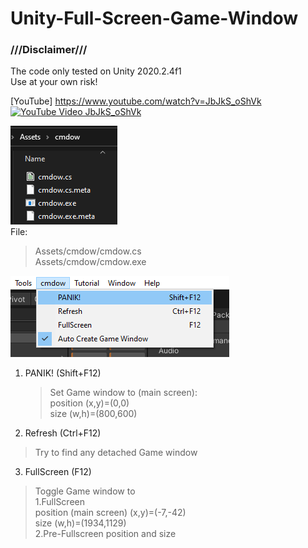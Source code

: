# Unity-Full-Screen-Game-Window
### ///Disclaimer///  
The code only tested on Unity 2020.2.4f1  
Use at your own risk!  

[YouTube]  https://www.youtube.com/watch?v=JbJkS_oShVk  
[![YouTube Video JbJkS_oShVk](https://img.youtube.com/vi/JbJkS_oShVk/maxresdefault.jpg)](https://www.youtube.com/watch?v=JbJkS_oShVk)
  
![UGWFS_PIC1.png](/UGWFS_PIC1.png)  
File:  
>Assets/cmdow/cmdow.cs  
>Assets/cmdow/cmdow.exe  
  
![UGWFS_PIC2.png](/UGWFS_PIC2.png)  
1. PANIK! (Shift+F12)  
   >Set Game window to (main screen):  
      >position (x,y)=(0,0)  
      >size (w,h)=(800,600)  
      
2. Refresh (Ctrl+F12)  
  >Try to find any detached Game window   
  
3. FullScreen (F12)  
  >Toggle Game window to  
  >  1.FullScreen  
  >    position (main screen) (x,y)=(-7,-42)  
  >    size (w,h)=(1934,1129)  
  >  2.Pre-Fullscreen position and size  
